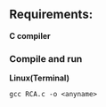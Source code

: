 ## Requirements:

**C compiler**

### Compile and run

**Linux(Terminal)**
 ```
 gcc RCA.c -o <anyname>
 ```
